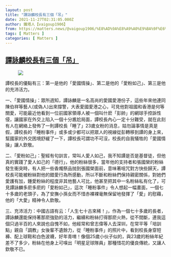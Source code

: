 ```yaml
---
layout: post
title: "譚詠麟校長有三個「吊」"
date: 2021-11-27T02:31:05.000Z
author: 鐵塔人【vaigoup1906】
from: https://matters.news/@vaigoup1906/%E8%AD%9A%E8%A9%A0%E9%BA%9F%E6%A0%A1%E9%95%B7%E6%9C%89%E4%B8%89%E5%80%8B-%E5%90%8A-bafyreiek2b4xbj4lp7qxk5vuclcgjlbknd7jtfpisgi3wzkfw3lsvhwi4a
tags: [ Matters ]
categories: [ Matters ]
---
```

<!--1637980265000-->
[譚詠麟校長有三個「吊」](https://matters.news/@vaigoup1906/%E8%AD%9A%E8%A9%A0%E9%BA%9F%E6%A0%A1%E9%95%B7%E6%9C%89%E4%B8%89%E5%80%8B-%E5%90%8A-bafyreiek2b4xbj4lp7qxk5vuclcgjlbknd7jtfpisgi3wzkfw3lsvhwi4a)
------

<div>
<figure class="image"><img src="https://assets.matters.news/embed/001968c4-dd2f-4699-894c-4cd6810e3a7e.jpeg" data-asset-id="001968c4-dd2f-4699-894c-4cd6810e3a7e" referrerpolicy="no-referrer"><figcaption><span></span></figcaption></figure><p>譚校長的優點有三：第一是他的「愛國情操」、第二是他的「愛粉如己」、第三是他的充沛活力。</p><p>一、「愛國情操」：眾所週知，譚詠麟是一名高尚的愛國愛港份子，這些年來他連同陳伯祥等藝人(或偽人)出來撐警，大表愛國愛港之心，可見他對祖國和香港是何等關愛，可能最近他看到一位前國家領導人被一個叫什麽「彭帥」的網球手控訴性侵，讓國家在外交上陷入一個十分尷尬局面，譚校長內心一定十分難受，就在此刻有人在網絡上發佈了一則譚校長「睡了」23歲女粉的消息，姑勿論事情是真是假，譚校長的「睡粉事件」或多或少都可以把眾人的視線從彭轉移到譚的身上來，幫國家的外交困境舒緩了一下，譚校長可謂功不可沒，校長的自我犠牲的「愛國情操」讓人欽敬。</p><p>二、「愛粉如己」：聖經有句訓言，常叫人愛人如己，我不知譚是否是基督徒，但他真的實踐了愛人如己的「德行」，他的粉絲很多，當年他的支持者和張國榮的粉絲發生衝突時，有人把一些香燭祭品抛到張國榮面前，意味著咀咒對方快些歸天，譚校長可能被粉絲對他的錯愛行為所感動，所以不斷和粉絲們保持親密關係，對她們愛護有加，鍾愛粉絲的程度非其他藝人可比，他甚至把其中一名粉絲私有化了，可見譚詠麟多麽多麽的「愛粉如己」，這次「睡粉事件」令人想起一幅畫面，一個七十多歲的老頭子，為了安撫小孫女而不惜赤裸裸毫無保留地發揮了「愛」的慰藉，他的「大愛」精神令人欽敬。</p><p>三、充沛活力：中國古語有云：「人生七十古來稀！」，作為一個七十多歲的長者，譚詠麟還能保持著那麽強勁的活力，繼續和粉絲打得那麽火熱，從不間斷，連我這個只過半百的人來說也自愧不如，他經常和曾志偉等人去深圳，在常平等「培訓點」親自「調教」女後輩不遺餘力，從「睡粉事件」的照片中，看到校長身穿短褲、配上球鞋和白色波襪，好年青唷！像個25歲小伙子似的，與23歲的粉絲年紀差不了多少，粉絲在他身上可嗅出「明星足球隊員」那種惜花的優良傳統，又讓人欽敬不已。</p>
</div>
